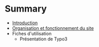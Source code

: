 # Summary

* [Introduction](README.md)
* [Organisation et fonctionnement du site](organisation_et_fonctionnement_du_site.md)
* Fiches d'utilisation
   * Présentation de Typo3

